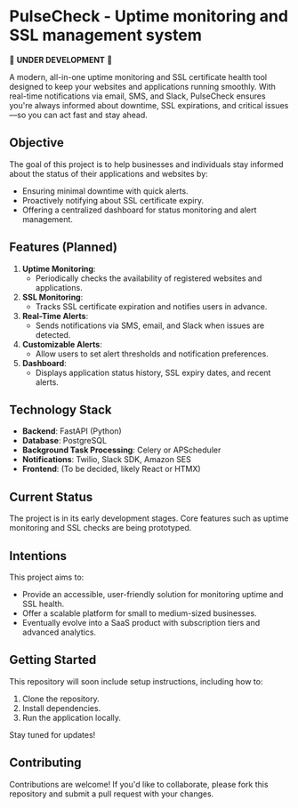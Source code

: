 # PulseCheck - Uptime monitoring and SSL management system

🚧 **UNDER DEVELOPMENT** 🚧  

A modern, all-in-one uptime monitoring and SSL certificate health tool designed to keep your websites and applications running smoothly. With real-time notifications via email, SMS, and Slack, PulseCheck ensures you're always informed about downtime, SSL expirations, and critical issues—so you can act fast and stay ahead.

## **Objective**  
The goal of this project is to help businesses and individuals stay informed about the status of their applications and websites by:  
- Ensuring minimal downtime with quick alerts.  
- Proactively notifying about SSL certificate expiry.  
- Offering a centralized dashboard for status monitoring and alert management.  

## **Features (Planned)**  
1. **Uptime Monitoring**:  
   - Periodically checks the availability of registered websites and applications.  
2. **SSL Monitoring**:  
   - Tracks SSL certificate expiration and notifies users in advance.  
3. **Real-Time Alerts**:  
   - Sends notifications via SMS, email, and Slack when issues are detected.  
4. **Customizable Alerts**:  
   - Allow users to set alert thresholds and notification preferences.  
5. **Dashboard**:  
   - Displays application status history, SSL expiry dates, and recent alerts.  

## **Technology Stack**  
- **Backend**: FastAPI (Python)  
- **Database**: PostgreSQL  
- **Background Task Processing**: Celery or APScheduler  
- **Notifications**: Twilio, Slack SDK, Amazon SES  
- **Frontend**: (To be decided, likely React or HTMX)  

## **Current Status**  
The project is in its early development stages. Core features such as uptime monitoring and SSL checks are being prototyped.  

## **Intentions**  
This project aims to:  
- Provide an accessible, user-friendly solution for monitoring uptime and SSL health.  
- Offer a scalable platform for small to medium-sized businesses.  
- Eventually evolve into a SaaS product with subscription tiers and advanced analytics.  

## **Getting Started**  
This repository will soon include setup instructions, including how to:  
1. Clone the repository.  
2. Install dependencies.  
3. Run the application locally.  

Stay tuned for updates!  

## **Contributing**  
Contributions are welcome! If you'd like to collaborate, please fork this repository and submit a pull request with your changes.  
